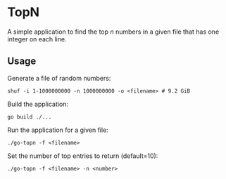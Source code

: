 # TopN

A simple application to find the top *n* numbers in a given file that has one integer on each line.

## Usage

Generate a file of random numbers:

```shell
shuf -i 1-1000000000 -n 1000000000 -o <filename> # 9.2 GiB
```

Build the application:

```shell
go build ./...
```

Run the application for a given file:

```shell
./go-topn -f <filename>
```

Set the number of top entries to return (default=10):

```shell
./go-topn -f <filename> -n <number>
```